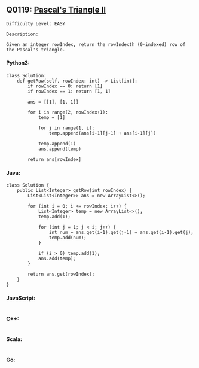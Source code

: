 ## Q0119: [Pascal's Triangle II](https://leetcode.com/problems/pascals-triangle-ii/)

```
Difficulty Level: EASY
```

```
Description:

Given an integer rowIndex, return the rowIndexth (0-indexed) row of the Pascal's triangle.
```

#### Python3:

```
class Solution:
    def getRow(self, rowIndex: int) -> List[int]:
        if rowIndex == 0: return [1]
        if rowIndex == 1: return [1, 1]

        ans = [[1], [1, 1]]

        for i in range(2, rowIndex+1):
            temp = [1]

            for j in range(1, i):
                temp.append(ans[i-1][j-1] + ans[i-1][j])

            temp.append(1)
            ans.append(temp)

        return ans[rowIndex]
```

#### Java:

```
class Solution {
    public List<Integer> getRow(int rowIndex) {
        List<List<Integer>> ans = new ArrayList<>();

        for (int i = 0; i <= rowIndex; i++) {
            List<Integer> temp = new ArrayList<>();
            temp.add(1);
            
            for (int j = 1; j < i; j++) {
                int num = ans.get(i-1).get(j-1) + ans.get(i-1).get(j);
                temp.add(num);
            }

            if (i > 0) temp.add(1);
            ans.add(temp);
        }

        return ans.get(rowIndex);
    }
}
```

#### JavaScript:

```

```

#### C++:

```

```

#### Scala:

```

```

#### Go:

```

```